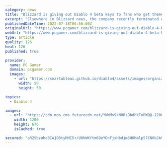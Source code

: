 ```yaml
---
category: news
title: "Blizzard is giving out Diablo 4 beta keys to fans who get themed tattoos"
excerpt: "Elsewhere in Blizzard news, the company recently terminated development on Heroes of the Storm, struggled with new characters in Overwatch 2, and found 'no evidence' of systemic m ..."
publishedDateTime: 2022-07-18T06:56:00Z
originalUrl: "https://www.pcgamer.com/blizzard-is-giving-out-diablo-4-beta-keys-to-fans-who-get-themed-tattoos/"
webUrl: "https://www.pcgamer.com/blizzard-is-giving-out-diablo-4-beta-keys-to-fans-who-get-themed-tattoos/"
type: article
quality: 126
heat: 126
published: true

provider:
  name: PC Gamer
  domain: pcgamer.com
  images:
    - url: "https://smartableai.github.io/diablo4/assets/images/organizations/pcgamer.com-50x50.jpg"
      width: 50
      height: 50

topics:
  - Diablo 4

images:
  - url: "https://cdn.mos.cms.futurecdn.net/YNWMv9kNHRsBbdhkToRWQQ-1200-80.jpg"
    width: 1200
    height: 676
    isCached: true

secured: "pR2Sbzuhd8IAjO3tyMHI5+/U0hWKYtm6OeYDnFjxHbdjm3HOMalp57CN0bJAVAkLO2TsQBno0mUcY7XXXGXrm1t4k3v9PhjQjPVv4EcqX+mKPaFNlDLSDrf/uqNC1k4ETbvUkt4zXu0KuaTH4fhtYN6WUgnO41RfbffSstof6C7JK0shKbYcGvMEXMjYeNmJtAC5+S6LOuv+x38Kv47ESl3WKyT9qNYjIPlGjwFbFJJKIW7deafJjELwTGTexrUWKGQrSLccNiIq/yUuRC5kBWqxzP4+EGmvTg39niMVMSzELd22w+6NZO920mMZV6fnZnqypj7EOBrIGMplZhJ0GWYL0t0gmdzd3KK0oqJyq8I=;FTuOuDVvUylPwZoc3Pt8Cg=="
---
```



